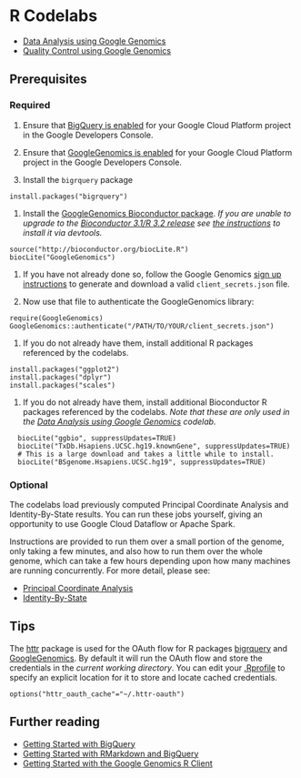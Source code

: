 # R Codelabs

* [Data Analysis using Google Genomics](./1000Genomes-BRCA1-analysis)
* [Quality Control using Google Genomics](./PlatinumGenomes-QC)

## Prerequisites

### Required
1. Ensure that [BigQuery is enabled](https://console.developers.google.com/flows/enableapi?apiid=bigquery)
   for your Google Cloud Platform project in the Google Developers Console.

1. Ensure that [GoogleGenomics is enabled](https://console.developers.google.com/flows/enableapi?apiid=genomics)
   for your Google Cloud Platform project in the Google Developers Console.

1. Install the `bigrquery` package
  ```
  install.packages("bigrquery")
  ```
  
1. Install the [GoogleGenomics Bioconductor package](http://www.bioconductor.org/packages/release/bioc/html/GoogleGenomics.html).  _If you are unable to upgrade to the [Bioconductor 3.1/R 3.2 release](http://www.bioconductor.org/news/bioc_3_1_release/) see [the instructions](https://github.com/googlegenomics/api-client-r) to install it via devtools._
  ```
  source("http://bioconductor.org/biocLite.R") 
  biocLite("GoogleGenomics")
  ```
  
1. If you have not already done so, follow the Google Genomics [sign up instructions](https://cloud.google.com/genomics/install-genomics-tools#authenticate) to generate and download a valid ``client_secrets.json`` file.

1. Now use that file to authenticate the GoogleGenomics library:
  ```
  require(GoogleGenomics)
  GoogleGenomics::authenticate("/PATH/TO/YOUR/client_secrets.json")
  ```

1. If you do not already have them, install additional R packages referenced by the codelabs.
  ```
  install.packages("ggplot2")
  install.packages("dplyr")
  install.packages("scales")
  ```

1. If you do not already have them, install additional Bioconductor R packages referenced by the codelabs. _Note that these are only used in the [Data Analysis using Google Genomics](./1000Genomes-BRCA1-analysis) codelab._
```
  biocLite("ggbio", suppressUpdates=TRUE)
  biocLite("TxDb.Hsapiens.UCSC.hg19.knownGene", suppressUpdates=TRUE)
  # This is a large download and takes a little while to install.
  biocLite("BSgenome.Hsapiens.UCSC.hg19", suppressUpdates=TRUE)
```

### Optional

The codelabs load previously computed Principal Coordinate Analysis and Identity-By-State results.  You can run these jobs yourself, giving an opportunity to use Google Cloud Dataflow or Apache Spark.

Instructions are provided to run them over a small portion of the genome, only taking a few minutes, and also how to run them over the whole genome, which can take a few hours depending upon how many machines are running concurrently. For more detail, please see:
   * [Principal Coordinate Analysis](http://googlegenomics.readthedocs.org/en/latest/use_cases/compute_principal_coordinate_analysis/index.html)
   * [Identity-By-State](http://googlegenomics.readthedocs.org/en/latest/use_cases/compute_identity_by_state/index.html)


## Tips

The [httr](https://github.com/hadley/httr) package is used for the OAuth flow for R packages [bigrquery](https://github.com/hadley/bigrquery) and [GoogleGenomics](https://github.com/googlegenomics/api-client-r).  By default it will run the OAuth flow and store the credentials in the _current working directory_.  You can edit your [.Rprofile](http://www.statmethods.net/interface/customizing.html) to specify an explicit location for it to store and locate cached credentials.
```
options("httr_oauth_cache"="~/.httr-oauth")
```

## Further reading
* [Getting Started with BigQuery](https://github.com/googlegenomics/getting-started-bigquery)
* [Getting Started with RMarkdown and BigQuery](https://github.com/googlegenomics/getting-started-bigquery/tree/master/RMarkdown)
* [Getting Started with the Google Genomics R Client](https://github.com/googlegenomics/api-client-r)
